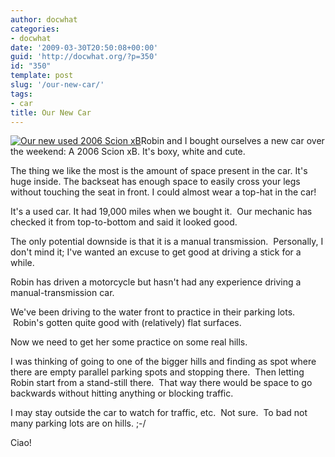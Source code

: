 ```yaml
---
author: docwhat
categories:
- docwhat
date: '2009-03-30T20:50:08+00:00'
guid: 'http://docwhat.org/?p=350'
id: "350"
template: post
slug: '/our-new-car/'
tags:
- car
title: Our New Car
---
```


[![Our new used 2006 Scion
xB](https://farm4.static.flickr.com/3462/3398968942_fec485a118_m.jpg)](https://www.flickr.com/photos/docwhat/3398968942/ 'Our new used 2006 Scion xB')Robin
and I bought ourselves a new car over the weekend: A 2006 Scion xB. It's boxy,
white and cute.

The thing we like the most is the amount of space present in the car. It's
huge inside. The backseat has enough space to easily cross your legs without
touching the seat in front. I could almost wear a top-hat in the car!

It's a used car. It had 19,000 miles when we bought it.  Our mechanic has
checked it from top-to-bottom and said it looked good.

The only potential downside is that it is a manual transmission.  Personally,
I don't mind it; I've wanted an excuse to get good at driving a stick for a
while.

Robin has driven a motorcycle but hasn't had any experience driving a
manual-transmission car.

We've been driving to the water front to practice in their parking lots.
 Robin's gotten quite good with (relatively) flat surfaces.

Now we need to get her some practice on some real hills.

I was thinking of going to one of the bigger hills and finding as spot where
there are empty parallel parking spots and stopping there.  Then letting Robin
start from a stand-still there.  That way there would be space to go backwards
without hitting anything or blocking traffic.

I may stay outside the car to watch for traffic, etc.  Not sure.  To bad not
many parking lots are on hills. ;-/

Ciao!
